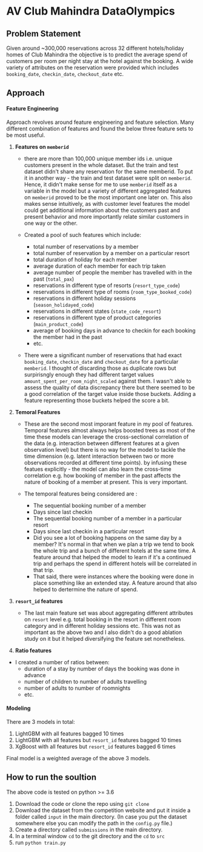 # AV Club Mahindra DataOlympics

## Problem Statement
Given around ~300,000 reservations across 32 different hotels/holiday homes of Club Mahindra the objective is to predict the average spend of customers per room per night stay at the hotel against the booking. A wide variety of attributes on the reservation were provided which includes
`booking_date`, `checkin_date`, `checkout_date` etc. 

## Approach

#### Feature Engineering 
Approach  revolves around feature engineering and feature selection. Many different combination of features and found the below three feature sets to be most useful.

1. **Features on `memberid`**
   - there are more than 100,000 unique member ids i.e. unique customers present in the whole dataset. But the train and test dataset didn't share any reservation for the same memberid. To put it in another way - the train and test dataset were split on `memberid`. Hence, it didn't make sense for me to use `memberid` itself as a variable in the model but a variety of different aggregated features on `memberid` proved to be the most important one later on. This also makes sense intuitively, as with customer level features the model could get additional information about the customers past and present behavior and more importantly relate similar customers in one way or the other. 

   - Created a pool of such features which include:
     - total number of reservations by a member
     - total number of reservation by a member on a particular resort
	 - total duration of holiday for each member
	 - average duration of each member for each trip taken
	 - average number of people the member has travelled with in the past (`total_pax`)
	 - reservations in different type of resorts (`resort_type_code`)	
	 - reservations in different type of rooms (`room_type_booked_code`)
	 - reservations in different holiday sessions (`season_holidayed_code`)
	 - reservations in different states (`state_code_resort`)
	 - reservations in different type of product categories (`main_product_code`)
	 - average of booking days in advance to checkin for each booking the member had in the past
	 - etc.

   - There were a significant number of reservations that had exact `booking_date`, `checkin_date` and `checkout_date` for a particular `memberid`. I thought of discarding those as duplicate rows but surpirisngly enough they had different target values `amount_spent_per_room_night_scaled` against them. I wasn't able to assess the quality of data discrepancy there but there seemed to be a good correlation of the target value inside those buckets. Adding a feature representing those buckets helped the score a bit.

2. **Temoral Features**
   - These are the second most imporant feature in my pool of features. Temporal features almost always helps boosted trees as most of the time these models can leverage the cross-sectional correlation of the data (e.g. interaction between different features at a given observation level) but there is no way for the model to tackle the time dimension (e.g. latent interaction between two or more observations recorded at different time points). by infusing these featues explicitly - the model can also learn the cross-time correlation e.g. how booking of member in the past affects the nature of booking of a member at present. This is very important.

   - The temporal features being considered are :
     - The sequential booking number of a member
     - Days since last checkin
     - The sequential booking number of a member in a particular resort
     - Days since last checkin in a particular resort
     - Did you see a lot of booking happens on the same day by a member? It's normal in that when we plan a trip we tend to book the whole trip and a bunch of different hotels at the same time. A feature around that helped the model to learn if it's a continued trip and perhaps the spend in different hotels will be correlated in that trip.
     - That said, there were instances where the booking were done in place something like an extended stay. A feature around that also helped to dertermine the nature of spend.

3. **`resort_id` features**
   - The last main feature set was about aggregating different attributes on `resort` level e.g. total booking in the resort in different room category and in different holiday sessions etc. This was not as important as the above two and I also didn't do a good ablation study on it but it helped diversifying the feature set nonetheless.

4. **Ratio features**
  - I created a number of ratios between:
    - duration of a stay by number of days the booking was done in advance
    - number of children to number of adults travelling
    - number of adults to number of roomnights
    - etc.

#### Modeling
There are 3 models in total:
1. LightGBM with all features bagged 10 times
2. LightGBM with all features but `resort_id` features bagged 10 times
3. XgBoost with all features but `resort_id` features bagged 6 times

Final model is a  weighted average of the above 3 models.

## How to run the soultion
The above code is tested on python >= 3.6

1. Download the code or clone the repo using `git clone`
2. Download the dataset from the competition website and put it inside a folder called `input` in the main directory. (In case you put the dataset somewhere else you can modify the path in the `config.py` file.)
3. Create a directory called `submissions` in the main directory.
4. In a terminal window `cd` to the git directory and the `cd` to `src`
5. run `python train.py`

